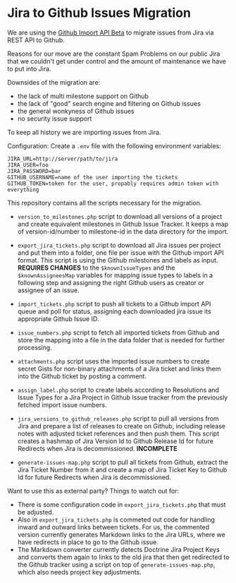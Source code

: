 # Jira to Github Issues Migration

We are using the [Github Import API
Beta](https://gist.github.com/jonmagic/5282384165e0f86ef105) to migrate issues
from Jira via REST API to Github.

Reasons for our move are the constant Spam Problems on our public Jira that we couldn't
get under control and the amount of maintenance we have to put into Jira.

Downsides of the migration are:

- the lack of multi milestone support on Github
- the lack of "good" search engine and filtering on Github issues
- the general wonkyness of Github issues
- no security issue support

To keep all history we are importing issues from Jira.

Configuration: Create a `.env` file with the following environment variables:

```
JIRA_URL=http://server/path/to/jira
JIRA_USER=foo
JIRA_PASSWORD=bar
GITHUB_USERNAME=name of the user importing the tickets
GITHUB_TOKEN=token for the user, propably requires admin token with everything
```

This repository contains all the scripts necessary for the migration.

* `version_to_milestones.php` script to download all versions of a project and create equivalent
  milestones in Github Issue Tracker. It keeps a map of version-id/number to
  milestone-id in the data directory for the import.

* `export_jira_tickets.php` script to download all Jira issues per project and put them into a
  folder, one file per issue with the Github import API format. This
  script is using the Github milestones and labels as input.
  **REQUIRES CHANGES** to the `$knownIssueTypes` and the `$knownAssigneesMap`
  variables for mapping issue types to labels in a following step and assigning
  the right Github users as creator or assignee of an issue.

* `import_tickets.php` script to push all tickets to a Github import API queue and poll for
  status, assigning each downloaded jira issue its appropriate Github Issue ID.

* `issue_numbers.php` script to fetch all imported tickets from Github and store the mapping
  into a file in the data folder that is needed for further processing.

* `attachments.php` script uses the imported issue numbers to create secret
  Gists for non-binary attachments of a Jira ticket and links them into the
  Github ticket by posting a comment.

* `assign_label.php` script to create labels according to Resolutions and Issue Types
  for a Jira Project in Github Issue tracker from the previously fetched import issue numbers.

* `jira_versions_to_github_releases.php` script to pull all versions from Jira and prepare a list of releases to
  create on Github, including release notes with adjusted ticket references and
  then push them. This script creates a hashmap of Jira Version Id to Github
  Release Id for future Redirects when Jira is decommissioned. **INCOMPLETE**

* `generate-issues-map.php` script to pull all tickets from Github, extract the Jira Ticket Number
  from it and create a map of Jira Ticket Key to Github Id for future Redirects
  when Jira is decommissioned.

Want to use this as external party? Things to watch out for:

- There is some configuration code in `export_jira_tickets.php` that must be
  adjusted.
- Also in `export_jira_tickets.php` is commeted out code for handling inward
  and outward links between tickets.  For us, the commented version currently
  generates Markdown links to the Jira URLs, where we have redirects in place
  to go to the Github issue.
- The Markdown converter currently detects Doctrine Jira Project Keys and converts
  them again to links to the old jira that then get redirected to the Github tracker
  using a script on top of `generate-issues-map.php`, which also needs project key adjustments.
